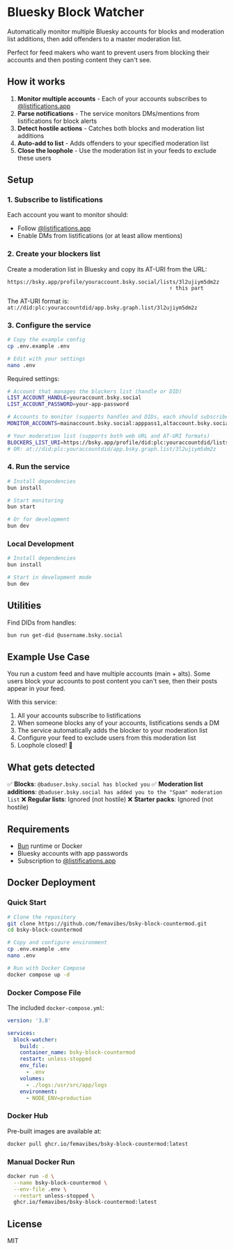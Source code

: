 # Bluesky Block Watcher

Automatically monitor multiple Bluesky accounts for blocks and moderation list additions, then add offenders to a master moderation list.

Perfect for feed makers who want to prevent users from blocking their accounts and then posting content they can't see.

## How it works

1. **Monitor multiple accounts** - Each of your accounts subscribes to [@listifications.app](https://bsky.app/profile/listifications.app)
2. **Parse notifications** - The service monitors DMs/mentions from listifications for block alerts
3. **Detect hostile actions** - Catches both blocks and moderation list additions
4. **Auto-add to list** - Adds offenders to your specified moderation list
5. **Close the loophole** - Use the moderation list in your feeds to exclude these users

## Setup

### 1. Subscribe to listifications

Each account you want to monitor should:
- Follow [@listifications.app](https://bsky.app/profile/listifications.app)
- Enable DMs from listifications (or at least allow mentions)

### 2. Create your blockers list

Create a moderation list in Bluesky and copy its AT-URI from the URL:
```
https://bsky.app/profile/youraccount.bsky.social/lists/3l2ujiym5dm2z
                                                    ↑ this part
```

The AT-URI format is: `at://did:plc:youraccountdid/app.bsky.graph.list/3l2ujiym5dm2z`

### 3. Configure the service

```bash
# Copy the example config
cp .env.example .env

# Edit with your settings
nano .env
```

Required settings:
```bash
# Account that manages the blockers list (handle or DID)
LIST_ACCOUNT_HANDLE=youraccount.bsky.social
LIST_ACCOUNT_PASSWORD=your-app-password

# Accounts to monitor (supports handles and DIDs, each should subscribe to listifications)
MONITOR_ACCOUNTS=mainaccount.bsky.social:apppass1,altaccount.bsky.social:apppass2,did:plc:example123:apppass3

# Your moderation list (supports both web URL and AT-URI formats)
BLOCKERS_LIST_URI=https://bsky.app/profile/did:plc:youraccountdid/lists/3l2ujiym5dm2z
# OR: at://did:plc:youraccountdid/app.bsky.graph.list/3l2ujiym5dm2z
```

### 4. Run the service

```bash
# Install dependencies
bun install

# Start monitoring
bun start

# Or for development
bun dev
```

### Local Development

```bash
# Install dependencies
bun install

# Start in development mode
bun dev
```

## Utilities

Find DIDs from handles:
```bash
bun run get-did @username.bsky.social
```

## Example Use Case

You run a custom feed and have multiple accounts (main + alts). Some users block your accounts to post content you can't see, then their posts appear in your feed.

With this service:
1. All your accounts subscribe to listifications
2. When someone blocks any of your accounts, listifications sends a DM
3. The service automatically adds the blocker to your moderation list
4. Configure your feed to exclude users from this moderation list
5. Loophole closed! 🎉

## What gets detected

✅ **Blocks**: `@baduser.bsky.social has blocked you`
✅ **Moderation list additions**: `@baduser.bsky.social has added you to the "Spam" moderation list`
❌ **Regular lists**: Ignored (not hostile)
❌ **Starter packs**: Ignored (not hostile)

## Requirements

- [Bun](https://bun.sh/) runtime or Docker
- Bluesky accounts with app passwords
- Subscription to [@listifications.app](https://bsky.app/profile/listifications.app)

## Docker Deployment

### Quick Start

```bash
# Clone the repository
git clone https://github.com/femavibes/bsky-block-countermod.git
cd bsky-block-countermod

# Copy and configure environment
cp .env.example .env
nano .env

# Run with Docker Compose
docker compose up -d
```

### Docker Compose File

The included `docker-compose.yml`:

```yaml
version: '3.8'

services:
  block-watcher:
    build: .
    container_name: bsky-block-countermod
    restart: unless-stopped
    env_file:
      - .env
    volumes:
      - ./logs:/usr/src/app/logs
    environment:
      - NODE_ENV=production
```

### Docker Hub

Pre-built images are available at:
```bash
docker pull ghcr.io/femavibes/bsky-block-countermod:latest
```

### Manual Docker Run

```bash
docker run -d \
  --name bsky-block-countermod \
  --env-file .env \
  --restart unless-stopped \
  ghcr.io/femavibes/bsky-block-countermod:latest
```

## License

MIT